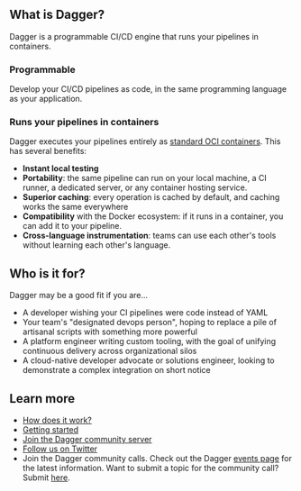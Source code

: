 ## What is Dagger?

Dagger is a programmable CI/CD engine that runs your pipelines in containers.

### Programmable

Develop your CI/CD pipelines as code, in the same programming language as your application.

### Runs your pipelines in containers

Dagger executes your pipelines entirely as [standard OCI containers](https://opencontainers.org/). This has several benefits:

* **Instant local testing**
* **Portability**: the same pipeline can run on your local machine, a CI runner, a dedicated server, or any container hosting service.
* **Superior caching**: every operation is cached by default, and caching works the same everywhere
* **Compatibility** with the Docker ecosystem: if it runs in a container, you can add it to your pipeline.
* **Cross-language instrumentation**: teams can use each other's tools without learning each other's language.

## Who is it for?

Dagger may be a good fit if you are...

* A developer wishing your CI pipelines were code instead of YAML
* Your team's "designated devops person", hoping to replace a pile of artisanal scripts with something more powerful
* A platform engineer writing custom tooling, with the goal of unifying continuous delivery across organizational silos
* A cloud-native developer advocate or solutions engineer, looking to demonstrate a complex integration on short notice

## Learn more

* [How does it work?](https://docs.dagger.io/#how-does-it-work)
* [Getting started](https://docs.dagger.io/#getting-started)
* [Join the Dagger community server](https://discord.gg/ufnyBtc8uY)
* [Follow us on Twitter](https://twitter.com/dagger_io)
* Join the Dagger community calls. Check out the Dagger [events page](https://dagger.io/events) for the latest information. Want to submit a topic for the community call? Submit [here](https://airtable.com/shrj9zf66QYXAxauy).
